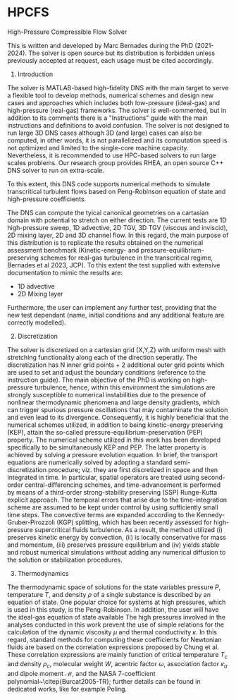 # HPCFS
High-Pressure Compressible Flow Solver

This is written and developed by Marc Bernades during the PhD (2021-2024). The solver is open source but its distribution is forbidden unless previously accepted at request, each usage must be cited accordingly.

1. Introduction
   
The solver is MATLAB-based high-fidelity DNS with the main target to serve a flexible tool to develop methods, numerical schemes and design new cases and approaches which includes both low-pressure (ideal-gas) and high-pressure (real-gas) frameworks. The solver is well-commented, but in addition to its comments there is a "Instructions" guide with the main instructions and definitions to avoid confusion.
The solver is not designed to run large 3D DNS cases although 3D (and large) cases can also be computed, in other words, it is not parallelized and its computation speed is not optimized and limited to the single-core machine capacity. Nevertheless, it is recommended to use HPC-based solvers to run large scales problems. Our research group provides RHEA, an open source C++ DNS solver to run on extra-scale.

To this extent, this DNS code supports numerical methods to simulate transcritical turbulent flows based on Peng-Robinson equation of state and high-pressure coefficients.

The DNS can compute the tyical canonical geometries on a cartasian domain with potential to stretch on either direction. The current tests are 1D high-pressure sweep, 1D advective, 2D TGV, 3D TGV (viscous and inviscid), 2D mixing layer, 2D and 3D channel flow. In this regard, the main purpose of this distribution is to replicate the results obtained on the numerical assessment benchmark (Kinetic-energy- and pressure-equilibrium-preserving schemes for real-gas turbulence in the transcritical regime, Bernades et al 2023, JCP). To this extent the test supplied with extensive documentation to mimic the results are:
- 1D advective
- 2D Mixing layer

Furthermore, the user can implement any further test, providing that the new test dependant (name, initial conditions and any additional feature are correctly modelled).

2. Discretization
   
The solver is discretized on a cartesian grid (X,Y,Z) with uniform mesh with stretching functionality along each of the direction seperatly.
The discretization has N inner grid points + 2 additional outer grid points which are used to set and adjust the boundary conditions (reference to the instruction guide).
The main objective of the PhD is working on high-pressure turbulence, hence, within this environment the simulations are strongly susceptible to numerical instabilities due to the presence of nonlinear thermodynamic phenomena and large density gradients, which can trigger spurious pressure oscillations that may contaminate the solution and even lead to its divergence.
Consequently, it is highly beneficial that the numerical schemes utilized, in addition to being kinetic-energy preserving (KEP), attain the so-called pressure-equilibrium-preservation (PEP) property. The numerical scheme utilized in this work has been developed specifically to be simultaneously KEP and PEP. The latter property is achieved by solving a pressure evolution equation.
In brief, the transport equations are numerically solved by adopting a standard semi-discretization procedure; viz. they are first discretized in space and then integrated in time.
In particular, spatial operators are treated using second-order central-differencing schemes, and time-advancement is performed by means of a third-order strong-stability preserving (SSP) Runge-Kutta explicit approach.
The temporal errors that arise due to the time-integration scheme are assumed to be kept under control by using sufficiently small time steps.
The convective terms are expanded according to the Kennedy-Gruber-Pirozzoli (KGP) splitting, which has been recently assessed for high-pressure supercritical fluids turbulence.
As a result, the method utilized (i) preserves kinetic energy by convection, (ii) is locally conservative for mass and momentum, (iii) preserves pressure equilibrium and (iv) yields stable and robust numerical simulations without adding any numerical diffusion to the solution or stabilization procedures.

3. Thermodynamics
   
The thermodynamic space of solutions for the state variables pressure $P$, temperature $T$, and density $\rho$ of a single substance is described by an equation of state.
One popular choice for systems at high pressures, which is used in this study, is the Peng-Robinson. In addition, the user will have the ideal-gas equation of state available
The high pressures involved in the analyses conducted in this work prevent the use of simple relations for the calculation of the dynamic viscosity $\mu$ and thermal conductivity $\kappa$.
In this regard, standard methods for computing these coefficients for Newtonian fluids are based on the correlation expressions proposed by Chung et al.
These correlation expressions are mainly function of critical temperature $T_c$ and density $\rho_c$, molecular weight $W$, acentric factor $\omega$, association factor $\kappa_a$ and dipole moment $\mathcal{M}$, and the NASA 7-coefficient polynomial~\citep{Burcat2005-TR}; further details can be found in dedicated works, like for example Poling.
